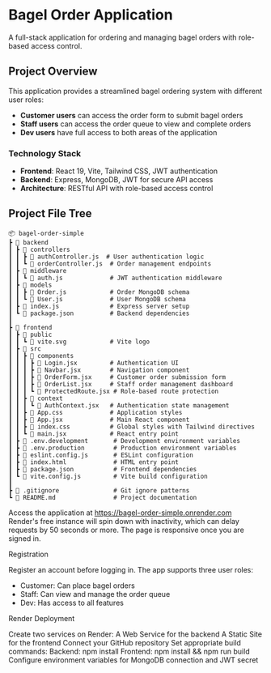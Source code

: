 # Bagel Order Application

A full-stack application for ordering and managing bagel orders with role-based access control.

## Project Overview

This application provides a streamlined bagel ordering system with different user roles:

- **Customer users** can access the order form to submit bagel orders
- **Staff users** can access the order queue to view and complete orders
- **Dev users** have full access to both areas of the application

### Technology Stack

- **Frontend**: React 19, Vite, Tailwind CSS, JWT authentication
- **Backend**: Express, MongoDB, JWT for secure API access
- **Architecture**: RESTful API with role-based access control

## Project File Tree

```text
📦 bagel-order-simple
┣ 📂 backend
┃ ┣ 📂 controllers
┃ ┃ ┣ 📄 authController.js  # User authentication logic
┃ ┃ ┗ 📄 orderController.js  # Order management endpoints
┃ ┣ 📂 middleware
┃ ┃ ┗ 📄 auth.js             # JWT authentication middleware
┃ ┣ 📂 models
┃ ┃ ┣ 📄 Order.js            # Order MongoDB schema
┃ ┃ ┗ 📄 User.js             # User MongoDB schema
┃ ┣ 📄 index.js              # Express server setup
┃ ┗ 📄 package.json          # Backend dependencies
┃
┣ 📂 frontend
┃ ┣ 📂 public
┃ ┃ ┗ 📄 vite.svg            # Vite logo
┃ ┣ 📂 src
┃ ┃ ┣ 📂 components
┃ ┃ ┃ ┣ 📄 Login.jsx         # Authentication UI
┃ ┃ ┃ ┣ 📄 Navbar.jsx        # Navigation component
┃ ┃ ┃ ┣ 📄 OrderForm.jsx     # Customer order submission form
┃ ┃ ┃ ┣ 📄 OrderList.jsx     # Staff order management dashboard
┃ ┃ ┃ ┗ 📄 ProtectedRoute.jsx # Role-based route protection
┃ ┃ ┣ 📂 context
┃ ┃ ┃ ┗ 📄 AuthContext.jsx   # Authentication state management
┃ ┃ ┣ 📄 App.css             # Application styles
┃ ┃ ┣ 📄 App.jsx             # Main React component
┃ ┃ ┣ 📄 index.css           # Global styles with Tailwind directives
┃ ┃ ┗ 📄 main.jsx            # React entry point
┃ ┣ 📄 .env.development       # Development environment variables
┃ ┣ 📄 .env.production        # Production environment variables
┃ ┣ 📄 eslint.config.js       # ESLint configuration
┃ ┣ 📄 index.html             # HTML entry point
┃ ┣ 📄 package.json           # Frontend dependencies
┃ ┗ 📄 vite.config.js         # Vite build configuration
┃
┣ 📄 .gitignore               # Git ignore patterns
┗ 📄 README.md                # Project documentation
```

Access the application at https://bagel-order-simple.onrender.com
Render's free instance will spin down with inactivity, which can delay requests by 50 seconds or more.
The page is responsive once you are signed in.

Registration

Register an account before logging in. 
The app supports three user roles:
-  Customer: Can place bagel orders
-  Staff: Can view and manage the order queue
-  Dev: Has access to all features

Render Deployment

Create two services on Render:
A Web Service for the backend
A Static Site for the frontend
Connect your GitHub repository
Set appropriate build commands:
Backend: npm install
Frontend: npm install && npm run build
Configure environment variables for MongoDB connection and JWT secret
